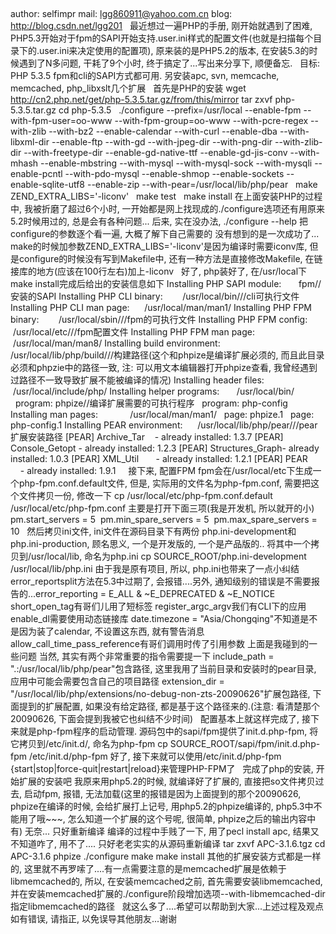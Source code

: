  

author: selfimpr
mail: lgg860911@yahoo.com.cn
blog: http://blog.csdn.net/lgg201
 
最近想过一遍PHP的手册, 刚开始就遇到了困难, PHP5.3开始对于fpm的SAPI开始支持.user.ini样式的配置文件(也就是扫描每个目录下的.user.ini来决定使用的配置项), 原来装的是PHP5.2的版本, 在安装5.3的时候遇到了N多问题, 干耗了9个小时, 终于搞定了...写出来分享下, 顺便备忘.
 
目标: PHP 5.3.5 fpm和cli的SAPI方式都可用.
另安装apc, svn, memcache, memcached, php_libxslt几个扩展
 
首先是PHP的安装
wget http://cn2.php.net/get/php-5.3.5.tar.gz/from/this/mirror
tar zxvf php-5.3.5.tar.gz
cd php-5.3.5
 
./configure --prefix=/usr/local --enable-fpm --with-fpm-user=oo-www --with-fpm-group=oo-www --with-pcre-regex --with-zlib --with-bz2 --enable-calendar --with-curl --enable-dba --with-libxml-dir --enable-ftp --with-gd --with-jpeg-dir --with-png-dir --with-zlib-dir --with-freetype-dir --enable-gd-native-ttf --enable-gd-jis-conv --with-mhash --enable-mbstring --with-mysql --with-mysql-sock --with-mysqli --enable-pcntl --with-pdo-mysql --enable-shmop --enable-sockets --enable-sqlite-utf8 --enable-zip --with-pear=/usr/local/lib/php/pear
 
make ZEND_EXTRA_LIBS='-liconv'
 
make test
 
make install
在上面安装PHP的过程中, 我被折磨了超过6个小时, 一开始都是网上找现成的./configure选项还有用原来5.2时候用过的, 总是会有各种问题...
后来, 实在没办法, ./configure --help 把configure的参数逐个看一遍, 大概了解下自己需要的
没有想到的是一次成功了...
make的时候加参数ZEND_EXTRA_LIBS='-liconv'是因为编译时需要iconv库, 但是configure的时候没有写到Makefile中, 还有一种方法是直接修改Makefile, 在链接库的地方(应该在100行左右)加上-liconv
 
好了, php装好了, 在/usr/local下
make install完成后给出的安装信息如下
Installing PHP SAPI module:       fpm//安装的SAPI
Installing PHP CLI binary:        /usr/local/bin///cli可执行文件
Installing PHP CLI man page:      /usr/local/man/man1/
Installing PHP FPM binary:        /usr/local/sbin///fpm的可执行文件
Installing PHP FPM config:        /usr/local/etc///fpm配置文件
Installing PHP FPM man page:      /usr/local/man/man8/
Installing build environment:     /usr/local/lib/php/build///构建路径(这个和phpize是编译扩展必须的, 而且此目录必须和phpzie中的路径一致, 注: 可以用文本编辑器打开phpize查看, 我曾经遇到过路径不一致导致扩展不能被编译的情况)
Installing header files:          /usr/local/include/php/
Installing helper programs:       /usr/local/bin/
  program: phpize//编译扩展需要的可执行程序
  program: php-config
Installing man pages:             /usr/local/man/man1/
  page: phpize.1
  page: php-config.1
Installing PEAR environment:      /usr/local/lib/php/pear///pear扩展安装路径
[PEAR] Archive_Tar    - already installed: 1.3.7
[PEAR] Console_Getopt - already installed: 1.2.3
[PEAR] Structures_Graph- already installed: 1.0.3
[PEAR] XML_Util       - already installed: 1.2.1
[PEAR] PEAR           - already installed: 1.9.1
 
 
接下来, 配置FPM
fpm会在/usr/local/etc下生成一个php-fpm.conf.default文件, 但是, 实际用的文件名为php-fpm.conf, 需要把这个文件拷贝一份, 修改一下
cp /usr/local/etc/php-fpm.conf.default /usr/local/etc/php-fpm.conf
主要是打开下面三项(我是开发机, 所以就开的小)
pm.start_servers = 5 
pm.min_spare_servers = 5 
pm.max_spare_servers = 10
 
然后拷贝ini文件, ini文件在源码目录下有两份
php.ini-development和php.ini-production, 顾名思义, 一个是开发版的, 一个是产品版的..
将其中一个拷贝到/usr/local/lib, 命名为php.ini
cp SOURCE_ROOT/php.ini-development /usr/local/lib/php.ini
由于我是原有项目, 所以, php.ini也带来了一点小纠结
error_reportsplit方法在5.3中过期了, 会报错....另外, 通知级别的错误是不需要报告的...error_reporting = E_ALL & ~E_DEPRECATED & ~E_NOTICE
short_open_tag有哥们儿用了短标签
register_argc_argv我们有CLI下的应用
enable_dl需要使用动态链接库
date.timezone = "Asia/Chongqing"不知道是不是因为装了calendar, 不设置这东西, 就有警告消息
allow_call_time_pass_reference有哥们调用时传了引用参数
上面是我碰到的一些问题
当然, 其实有两个非常重要的指令需要提一下
include_path = ".:/usr/local/lib/php/pear"包含路径, 这里我用了当前目录和安装时的pear目录, 应用中可能会需要包含自己的项目路径
extension_dir = "/usr/local/lib/php/extensions/no-debug-non-zts-20090626"扩展包路径, 下面提到的扩展配置, 如果没有给定路径, 都是基于这个路径来的.(注意: 看清楚那个20090626, 下面会提到我被它也纠结不少时间)
 
配置基本上就这样完成了, 接下来就是php-fpm程序的启动管理.
源码包中的sapi/fpm提供了init.d.php-fpm, 将它拷贝到/etc/init.d/, 命名为php-fpm
cp SOURCE_ROOT/sapi/fpm/init.d.php-fpm /etc/init.d/php-fpm
好了, 接下来就可以使用/etc/init.d/php-fpm {start|stop|force-quit|restart|reload}来管理PHP-FPM了
 
完成了php的安装, 开始扩展的安装吧
我原来用php5.2的时候, 就编译好了扩展的, 直接把so文件拷贝过去, 启动fpm, 报错, 无法加载(这里的报错是因为上面提到的那个20090626, phpize在编译的时候, 会给扩展打上记号, 用php5.2的phpize编译的, php5.3中不能用了哦~~~, 怎么知道一个扩展的这个号呢, 很简单, phpize之后的输出内容中有)
无奈...
只好重新编译
编译的过程中手贱了一下, 用了pecl install apc, 结果又不知道咋了, 用不了....
只好老老实实的从源码重新编译
tar zxvf APC-3.1.6.tgz
cd APC-3.1.6
phpize
./configure
make
make install
其他的扩展安装方式都是一样的, 这里就不再罗嗦了....有一点需要注意的是memcached扩展是依赖于libmemcached的, 所以, 在安装memcached之前, 首先需要安装libmemcached, 并在安装memcached扩展的./configure阶段增加选项--with-libmemcached-dir指定libmemcached的路径
 
就这么多了....希望可以帮助到大家...上述过程及观点如有错误, 请指正, 以免误导其他朋友...谢谢
 
